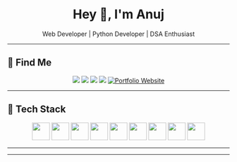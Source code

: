 <h1 align="center">Hey 👋, I'm Anuj</h1>
<p align="center">Web Developer | Python Developer | DSA Enthusiast</p>

---

## 🔗 Find Me

<p align="center">
  <a href="https://linkedin.com/in/anujky576"><img src="https://img.icons8.com/color/48/linkedin.png"/></a>
  <a href="mailto:anujky576@gmail.com"><img src="https://img.icons8.com/color/48/gmail.png"/></a>
  <a href="https://instagram.com/anuj_ky576"><img src="https://img.icons8.com/fluency/48/instagram-new.png"/></a>
  <a href="https://leetcode.com/anujky576/"><img src="https://img.icons8.com/?size=100&id=wDGo581Ea5Nf&format=png&color=000000"/></a>
  <a href="https://anujportfolio-drab.vercel.app/">
  <img src="https://img.icons8.com/color/48/web.png" alt="Portfolio Website"/>
</a>
</p>

---

## 🧰 Tech Stack

<p align="center">
  <img src="https://cdn.jsdelivr.net/gh/devicons/devicon/icons/html5/html5-original.svg" width="40"/>
  <img src="https://cdn.jsdelivr.net/gh/devicons/devicon/icons/css3/css3-original.svg" width="40"/>
  <img src="https://cdn.jsdelivr.net/gh/devicons/devicon/icons/javascript/javascript-original.svg" width="40"/>
  <img src="https://cdn.jsdelivr.net/gh/devicons/devicon/icons/react/react-original.svg" width="40"/>
  <img src="https://cdn.jsdelivr.net/gh/devicons/devicon/icons/nodejs/nodejs-original.svg" width="40"/>
  <img src="https://cdn.jsdelivr.net/gh/devicons/devicon/icons/python/python-original.svg" width="40"/>
  <img src="https://cdn.jsdelivr.net/gh/devicons/devicon/icons/cplusplus/cplusplus-original.svg" width="40"/>
  <img src="https://cdn.jsdelivr.net/gh/devicons/devicon/icons/mysql/mysql-original.svg" width="40"/>
  <img src="https://cdn.jsdelivr.net/gh/devicons/devicon/icons/git/git-original.svg" width="40"/>
</p>

---

<!-- ## 🏆 GitHub Stats

<p align="center">
  <img src="https://github-readme-stats.vercel.app/api?username=YOUR_USERNAME&show_icons=true&theme=radical" width="45%"/>
  <img src="https://github-readme-stats.vercel.app/api/top-langs/?username=YOUR_USERNAME&layout=compact&theme=radical" width="45%"/>
</p> -->

---

<!-- ## 💖 Support Me -->

<!-- <a href="https://ko-fi.com/YOUR_KOFI_ID"><img src="https://img.shields.io/badge/Support_me_on_Ko--fi-F16061?style=for-the-badge&logo=kofi&logoColor=white" /></a> -->
